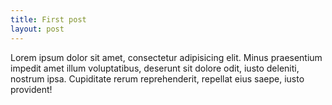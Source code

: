 ```yaml
---
title: First post
layout: post
---
```


Lorem ipsum dolor sit amet, consectetur adipisicing elit. Minus praesentium impedit amet illum voluptatibus, deserunt sit dolore odit, iusto deleniti, nostrum ipsa. Cupiditate rerum reprehenderit, repellat eius saepe, iusto provident!
